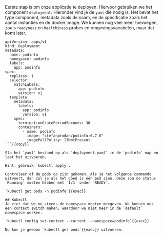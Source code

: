 Eerste stap is om onze applicatie te deployen. Hiervoor gebruiken we het component `deployment`. Hieronder vind je de `yaml` die nodig is. Het bevat het type component, metadata zoals de naam, en de specificatie zoals het aantal instanties en de docker image. We kunnen nog veel meer toevoegen, zoals `readyness` en `healthiness` probes en omgevingsvariabelen, maar dat komt later.

```
apiVersion: apps/v1
kind: Deployment
metadata:
  name: podinfo
  namespace: podinfo
  labels:
    app: podinfo
spec:
  replicas: 1
  selector:
    matchLabels:
      app: podinfo
      version: v1
  template:
    metadata:
      labels:
        app: podinfo
        version: v1
    spec:
      terminationGracePeriodSeconds: 30
      containers:
        - name: podinfo
          image: "stefanprodan/podinfo:6.7.0"
          imagePullPolicy: IfNotPresent
```{{copy}}

Sla het `yaml` bestand op als `deployment.yaml` in de `podinfo` map en laat het uitvoeren.

Hint: gebruik `kubectl apply`.

Controleer of de pods op zijn gekomen. Als je het volgende commando uitvoert, dan zul je als het goed is één pod zien. Deze zou de status `Running` moeten hebben met `1/1` onder `READY`.

`kubectl get pods -n podinfo`{{exec}}

## Kubectl
Je ziet dat we nu steeds de namespace moeten meegeven. We kunnen ook een context switch maken, waardoor we niet meer in de `default` namespace werken.

`kubectl config set-context --current --namespace=podinfo`{{exec}}

Nu kun je gewoon `kubectl get pods`{{exec}} uitvoeren.
